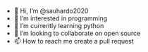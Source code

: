 - 👋 Hi, I’m @sauhardo2020
- 👀 I’m interested in programming
- 🌱 I’m currently learning python
- 💞️ I’m looking to collaborate on open source
- 📫 How to reach me create a pull request

<!---
sauhardo2020/sauhardo2020 is a ✨ special ✨ repository because its `README.md` (this file) appears on your GitHub profile.
You can click the Preview link to take a look at your changes.
--->
